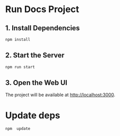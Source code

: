 # Run Docs Project

## 1. Install Dependencies
```bash
npm install
```

## 2. Start the Server
```bash
npm run start
```

## 3. Open the Web UI

The project will be available at [http://localhost:3000](http://localhost:3000).

# Update deps

```bash
npm  update
```